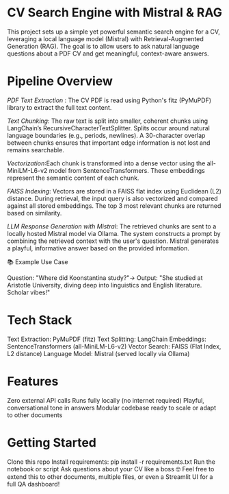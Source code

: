 # CV Search Engine with Mistral & RAG

This project sets up a simple yet powerful semantic search engine for a CV, leveraging a local language model (Mistral) with Retrieval-Augmented Generation (RAG). The goal is to allow users to ask natural language questions about a PDF CV and get meaningful, context-aware answers.

# Pipeline Overview

*PDF Text Extraction* : The CV PDF is read using Python's fitz (PyMuPDF) library to extract the full text content.

*Text Chunking*: The raw text is split into smaller, coherent chunks using LangChain’s RecursiveCharacterTextSplitter.
Splits occur around natural language boundaries (e.g., periods, newlines). A 30-character overlap between chunks ensures that important edge information is not lost and remains searchable.

*Vectorization*:Each chunk is transformed into a dense vector using the all-MiniLM-L6-v2 model from SentenceTransformers. These embeddings represent the semantic content of each chunk.

*FAISS Indexing*: Vectors are stored in a FAISS flat index using Euclidean (L2) distance. During retrieval, the input query is also vectorized and compared against all stored embeddings. The top 3 most relevant chunks are returned based on similarity.

*LLM Response Generation with Mistral*: The retrieved chunks are sent to a locally hosted Mistral model via Ollama. The system constructs a prompt by combining the retrieved context with the user's question. Mistral generates a playful, informative answer based on the provided information.

📚 Example Use Case

Question: "Where did Koonstantina study?"→ Output: "She studied at Aristotle University, diving deep into linguistics and English literature. Scholar vibes!"

# Tech Stack

Text Extraction: PyMuPDF (fitz)
Text Splitting: LangChain
Embeddings: SentenceTransformers (all-MiniLM-L6-v2)
Vector Search: FAISS (Flat Index, L2 distance)
Language Model: Mistral (served locally via Ollama)

# Features

Zero external API calls
Runs fully locally (no internet required)
Playful, conversational tone in answers
Modular codebase ready to scale or adapt to other documents
#  Getting Started

Clone this repo
Install requirements: pip install -r requirements.txt
Run the notebook or script
Ask questions about your CV like a boss 🤓
Feel free to extend this to other documents, multiple files, or even a Streamlit UI for a full QA dashboard!


